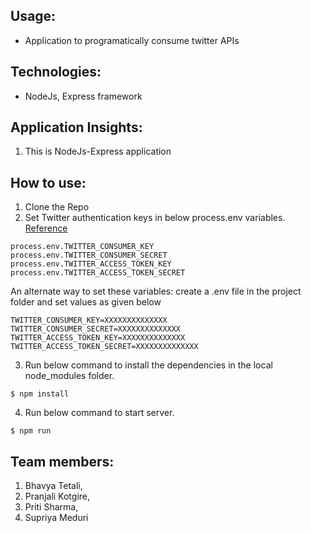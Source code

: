 Usage:
-----
- Application to programatically consume twitter APIs

Technologies: 
-------------
- NodeJs, Express framework

Application Insights:
---------------------
1. This is NodeJs-Express application


How to use:
--------------------------
1. Clone the Repo
2. Set Twitter authentication keys in below process.env variables. [Reference](https://stackoverflow.com/a/13333312)
```
process.env.TWITTER_CONSUMER_KEY
process.env.TWITTER_CONSUMER_SECRET
process.env.TWITTER_ACCESS_TOKEN_KEY
process.env.TWITTER_ACCESS_TOKEN_SECRET
```

An alternate way to set these variables: create a .env file in the project folder and set values as given below
```
TWITTER_CONSUMER_KEY=XXXXXXXXXXXXXX
TWITTER_CONSUMER_SECRET=XXXXXXXXXXXXXX
TWITTER_ACCESS_TOKEN_KEY=XXXXXXXXXXXXXX
TWITTER_ACCESS_TOKEN_SECRET=XXXXXXXXXXXXXX
```

3. Run below command to install the dependencies in the local node_modules folder.
```
$ npm install
```
4. Run below command to start server.
```
$ npm run
```


Team members:
-------------
1. Bhavya Tetali, 
2. Pranjali Kotgire, 
3. Priti Sharma, 
4. Supriya Meduri

